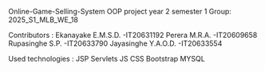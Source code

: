 Online-Game-Selling-System
OOP project year 2 semester 1
Group: 2025_S1_MLB_WE_18

Contributors :
Ekanayake E.M.S.D. -IT20631192
Perera M.R.A. -IT20609658
Rupasinghe S.P. -IT20633790
Jayasinghe Y.A.O.D. -IT20633554

Used technologies :
JSP
Servlets
JS
CSS
Bootstrap
MYSQL
